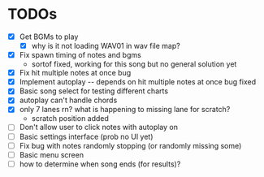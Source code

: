 # TODOs

- [x] Get BGMs to play
  - [x] why is it not loading WAV01 in wav file map?
- [x] Fix spawn timing of notes and bgms
  - sortof fixed, working for this song but no general solution yet
- [x] Fix hit multiple notes at once bug
- [x] Implement autoplay -- depends on hit multiple notes at once bug fixed
- [x] Basic song select for testing different charts
- [x] autoplay can't handle chords
- [x] only 7 lanes rn? what is happening to missing lane for scratch?
  - scratch position added
- [ ] Don't allow user to click notes with autoplay on
- [ ] Basic settings interface (prob no UI yet)
- [ ] Fix bug with notes randomly stopping (or randomly missing some)
- [ ] Basic menu screen
- [ ] how to determine when song ends (for results)?
